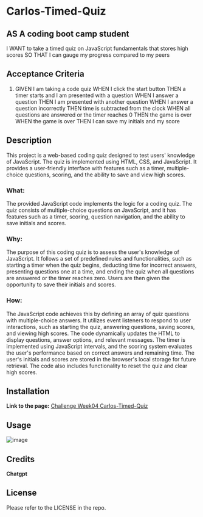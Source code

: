 # Carlos-Timed-Quiz
## AS A coding boot camp student
I WANT to take a timed quiz on JavaScript fundamentals that stores high scores
SO THAT I can gauge my progress compared to my peers

## Acceptance Criteria

1. GIVEN I am taking a code quiz
WHEN I click the start button
THEN a timer starts and I am presented with a question
WHEN I answer a question
THEN I am presented with another question
WHEN I answer a question incorrectly
THEN time is subtracted from the clock
WHEN all questions are answered or the timer reaches 0
THEN the game is over
WHEN the game is over
THEN I can save my initials and my score


## Description

This project is a web-based coding quiz designed to test users' knowledge of JavaScript. The quiz is implemented using HTML, CSS, and JavaScript. It provides a user-friendly interface with features such as a timer, multiple-choice questions, scoring, and the ability to save and view high scores.

### What:
The provided JavaScript code implements the logic for a coding quiz. The quiz consists of multiple-choice questions on JavaScript, and it has features such as a timer, scoring, question navigation, and the ability to save initials and scores.

### Why:
The purpose of this coding quiz is to assess the user's knowledge of JavaScript. It follows a set of predefined rules and functionalities, such as starting a timer when the quiz begins, deducting time for incorrect answers, presenting questions one at a time, and ending the quiz when all questions are answered or the timer reaches zero. Users are then given the opportunity to save their initials and scores.

### How:
The JavaScript code achieves this by defining an array of quiz questions with multiple-choice answers. It utilizes event listeners to respond to user interactions, such as starting the quiz, answering questions, saving scores, and viewing high scores. The code dynamically updates the HTML to display questions, answer options, and relevant messages. The timer is implemented using JavaScript intervals, and the scoring system evaluates the user's performance based on correct answers and remaining time. The user's initials and scores are stored in the browser's local storage for future retrieval. The code also includes functionality to reset the quiz and clear high scores.


## Installation
**Link to the page:** [Challenge Week04 Carlos-Timed-Quiz](https://carlosamorales.github.io/Carlos-Timed-Quiz/)


## Usage


![image](https://github.com/carlosamorales/Carlos-Timed-Quiz/assets/7796766/1a39fe15-54bf-4beb-9b20-3c7dd6642540)




## Credits

**Chatgpt**

## License
Please refer to the LICENSE in the repo.

